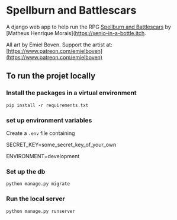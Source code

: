 # Spellburn and Battlescars

A django web app to help run the RPG [Spellburn and Battlescars](https://xenio-in-a-bottle.itch.io/sab) by [Matheus Henrique Morais](https://xenio-in-a-bottle.itch.

All art by Emiel Boven. Support the artist at: [https://www.patreon.com/emielboven](https://www.patreon.com/emielboven)
    
## To run the projet locally

### Install the packages in a virtual environment
`pip install -r requirements.txt`


### set up environment variables
Create a `.env` file containing

>>>
SECRET_KEY=some_secret_key_of_your_own

ENVIRONMENT=development
>>>

### Set up the db
`python manage.py migrate`

### Run the local server
`python manage.py runserver`